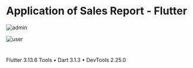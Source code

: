 # Application of Sales Report - Flutter
![admin](https://github.com/dna2121/sales_report_app/assets/80125535/ca22660d-f430-4db0-bf41-faeea4478df1)


![user](https://github.com/dna2121/sales_report_app/assets/80125535/d3c4335f-5876-4408-b8ad-687b6f39a38e)

# 
Flutter 3.13.6
Tools • Dart 3.1.3 • DevTools 2.25.0
